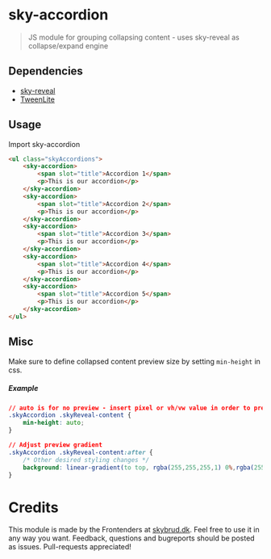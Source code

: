 # sky-accordion
> JS module for grouping collapsing content - uses sky-reveal as collapse/expand engine

## Dependencies
- [sky-reveal](https://github.com/skybrud/sky-reveal)
- [TweenLite](https://github.com/greensock/GreenSock-JS)

## Usage
Import sky-accordion
``` html
<ul class="skyAccordions">
	<sky-accordion>
		<span slot="title">Accordion 1</span>
		<p>This is our accordion</p>
	</sky-accordion>
	<sky-accordion>
		<span slot="title">Accordion 2</span>
		<p>This is our accordion</p>
	</sky-accordion>
	<sky-accordion>
		<span slot="title">Accordion 3</span>
		<p>This is our accordion</p>
	</sky-accordion>
	<sky-accordion>
		<span slot="title">Accordion 4</span>
		<p>This is our accordion</p>
	</sky-accordion>
	<sky-accordion>
		<span slot="title">Accordion 5</span>
		<p>This is our accordion</p>
	</sky-accordion>
</ul>
```

## Misc
Make sure to define collapsed content preview size by setting `min-height` in css.
##### Example
```css
// auto is for no preview - insert pixel or vh/vw value in order to preview some content.
.skyAccordion .skyReveal-content {
    min-height: auto;
}

// Adjust preview gradient
.skyAccordion .skyReveal-content:after {
    /* Other desired styling changes */
    background: linear-gradient(to top, rgba(255,255,255,1) 0%,rgba(255,255,255,0) 100%);
}
```

# Credits
This module is made by the Frontenders at [skybrud.dk](http://www.skybrud.dk/). Feel free to use it in any way you want. Feedback, questions and bugreports should be posted as issues. Pull-requests appreciated!